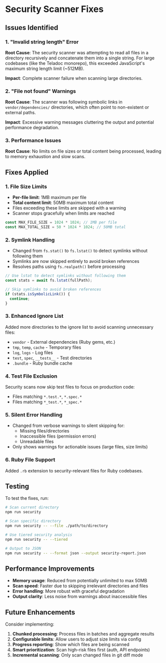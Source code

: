 # Security Scanner Fixes

## Issues Identified

### 1. "Invalid string length" Error
**Root Cause**: The security scanner was attempting to read all files in a directory recursively and concatenate them into a single string. For large codebases (like the Teladoc monorepo), this exceeded JavaScript's maximum string length limit (~512MB).

**Impact**: Complete scanner failure when scanning large directories.

### 2. "File not found" Warnings
**Root Cause**: The scanner was following symbolic links in `vendor/dependencies/` directories, which often point to non-existent or external paths.

**Impact**: Excessive warning messages cluttering the output and potential performance degradation.

### 3. Performance Issues
**Root Cause**: No limits on file sizes or total content being processed, leading to memory exhaustion and slow scans.

## Fixes Applied

### 1. File Size Limits
- **Per-file limit**: 1MB maximum per file
- **Total content limit**: 50MB maximum total content
- Files exceeding these limits are skipped with a warning
- Scanner stops gracefully when limits are reached

```typescript
const MAX_FILE_SIZE = 1024 * 1024; // 1MB per file
const MAX_TOTAL_SIZE = 50 * 1024 * 1024; // 50MB total
```

### 2. Symlink Handling
- Changed from `fs.stat()` to `fs.lstat()` to detect symlinks without following them
- Symlinks are now skipped entirely to avoid broken references
- Resolves paths using `fs.realpath()` before processing

```typescript
// Use lstat to detect symlinks without following them
const stats = await fs.lstat(fullPath);

// Skip symlinks to avoid broken references
if (stats.isSymbolicLink()) {
  continue;
}
```

### 3. Enhanced Ignore List
Added more directories to the ignore list to avoid scanning unnecessary files:
- `vendor` - External dependencies (Ruby gems, etc.)
- `tmp`, `temp`, `cache` - Temporary files
- `log`, `logs` - Log files
- `test`, `spec`, `__tests__` - Test directories
- `.bundle` - Ruby bundle cache

### 4. Test File Exclusion
Security scans now skip test files to focus on production code:
- Files matching `*.test.*`, `*.spec.*`
- Files matching `*_test.*`, `*_spec.*`

### 5. Silent Error Handling
- Changed from verbose warnings to silent skipping for:
  - Missing files/directories
  - Inaccessible files (permission errors)
  - Unreadable files
- Only shows warnings for actionable issues (large files, size limits)

### 6. Ruby File Support
Added `.rb` extension to security-relevant files for Ruby codebases.

## Testing

To test the fixes, run:

```bash
# Scan current directory
npm run security

# Scan specific directory
npm run security -- --file ./path/to/directory

# Use tiered security analysis
npm run security -- --tiered

# Output to JSON
npm run security -- --format json --output security-report.json
```

## Performance Improvements

- **Memory usage**: Reduced from potentially unlimited to max 50MB
- **Scan speed**: Faster due to skipping irrelevant directories and files
- **Error handling**: More robust with graceful degradation
- **Output clarity**: Less noise from warnings about inaccessible files

## Future Enhancements

Consider implementing:
1. **Chunked processing**: Process files in batches and aggregate results
2. **Configurable limits**: Allow users to adjust size limits via config
3. **Progress reporting**: Show which files are being scanned
4. **Smart prioritization**: Scan high-risk files first (auth, API endpoints)
5. **Incremental scanning**: Only scan changed files in git diff mode

